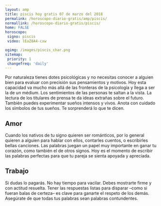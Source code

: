 ```yaml
---
layout: amp
title: piscis hoy gratis 07 de marzo del 2018 
permalink: /horoscopo-diario-gratis/amp/piscis/
normallink: /horoscopo-diario-gratis/piscis/
home: FALSE
horoscopo:
 signo: piscis
 video: lEaZ8A4-cxw

ogimg: /images/piscis_char.png
sitemap:
 priority: 1
 changefreq: 'daily'
---
```



Por naturaleza tienes dotes psicológicas y no necesitas conocer a alguien bien para evaluar con precisión sus pensamientos y motivos. Hoy esta capacidad va mucho más allá de las fronteras de la psicología y llega a ser la de un médium. Los sentimientos de las personas te saltan a la vista. La lectura de los titulares de prensa te da ideas extrañas sobre el futuro. También puedes experimentar sueños intensos y vivos. Anota con cuidado los símbolos de tus sueños. Te sorprenderá lo que te dicen.

## Amor

Cuando los nativos de tu signo quieren ser románticos, por lo general quieren a alguien para hablar con ellos, contarles cuentos, o escribirles bellas canciones. Las palabras juegan un papel muy importante en ganar tu corazón, como también el de otros signos. Hoy es el momento de escribir las palabras perfectas para que tu pareja se sienta apoyada y apreciada.

## Trabajo

Si dudas lo pagarás. No hay tiempo para vacilar. Debes mostrarte firme y con actitud resuelta. Tener las respuestas listas para disparar –como si fueran balas de certeza– es clave para ganarte el respeto de los demás. Asegúrate de que todas tus palabras sean palabras contundentes.